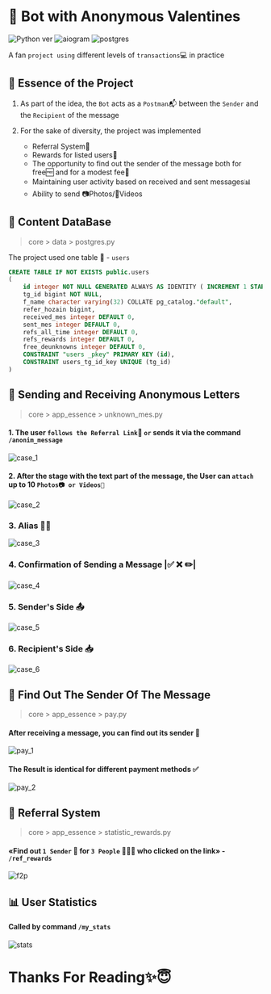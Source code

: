 # 💌 Bot with Anonymous Valentines

![Python ver](https://img.shields.io/badge/pyhon-3.10-orange)
![aiogram](https://img.shields.io/badge/aiogram-3.13.1-blue)
![postgres](https://img.shields.io/badge/postgre-16-42a4ff)

A fan `project using` different levels of `transactions`💻 in practice

## 💎  Essence of the Project

1. As part of the idea, the `Bot` acts as a `Postman`📬 between the `Sender` and the `Recipient` of the message

2. For the sake of diversity, the project was implemented
    * Referral System👥
    * Rewards for listed users🫣
    * The opportunity to find out the sender of the message both for free🆓 and for a modest fee💸
    * Maintaining user activity based on received and sent messages📊
    * Ability to send 📷Photos/🎥Videos


## 🧩 Content DataBase

> core > data > postgres.py 

The project used one table 📅 - `users`

```sql
CREATE TABLE IF NOT EXISTS public.users
(
    id integer NOT NULL GENERATED ALWAYS AS IDENTITY ( INCREMENT 1 START 1 MINVALUE 1 MAXVALUE 2147483647 CACHE 1 ),
    tg_id bigint NOT NULL,
    f_name character varying(32) COLLATE pg_catalog."default",
    refer_hozain bigint,
    received_mes integer DEFAULT 0,
    sent_mes integer DEFAULT 0,
    refs_all_time integer DEFAULT 0,
    refs_rewards integer DEFAULT 0,
    free_deunknowns integer DEFAULT 0,
    CONSTRAINT "users _pkey" PRIMARY KEY (id),
    CONSTRAINT users_tg_id_key UNIQUE (tg_id)
)

```

## 👀 Sending and Receiving Anonymous Letters

> core > app_essence > unknown_mes.py

#### 1. The user `follows the Referral Link`👥 `or` sends it via the command `/anonim_message`
![case_1](https://sun9-64.userapi.com/impg/MHqc7JKBS49dJk4LWDAj7K-o1TXsAWN7mW0wjg/eyySrccSJjU.jpg?size=497x362&quality=95&sign=f804e8275aa0c912fcc06f325484b4f8&type=album)

#### 2. After the stage with the text part of the message, the User can `attach` up to 10 `Photos📷 or Videos🎥`
![case_2](https://sun9-29.userapi.com/impg/_d7CeEhitkJaWzLhMDCmSskoiqme8Yqip1lwLQ/eEGkwElxfis.jpg?size=494x233&quality=95&sign=a44886d5d870c65f82f7dfb874818baf&type=album)

### 3. Alias 😶‍🌫️   
![case_3](https://sun9-48.userapi.com/impg/x0LYIoyNvYaiUks6YnM4wuutrYdBJFFQzigdzQ/LUhHUmVV-6M.jpg?size=491x172&quality=95&sign=cc84c6a06c7cd5e7391ddc306a74af56&type=album)

### 4. Confirmation of Sending a Message |✅ ❌ ✏️|
![case_4](https://sun9-48.userapi.com/impg/lxqGlpJPO3B59gnbSzPNdVs0jzDTjlg6ppVoKA/QbgXLNxlCc0.jpg?size=478x622&quality=95&sign=dc7355d473d7d50e837d7a68daf38dc1&type=album)

### 5. Sender's Side 📤 
![case_5](https://sun9-24.userapi.com/impg/5vLABPMc3whIgQdYiWIX4r0ZI7vdtQL9JOr23A/Hkd9ULOiW3o.jpg?size=495x223&quality=95&sign=b7a4c462602e9352cfd8fca1b921332c&type=album)

### 6. Recipient's Side 📥
![case_6](https://sun9-32.userapi.com/impg/ockqUnUqXAHs1k7CJhRNRni0YvZ8MNJlkwQkTQ/xzpyluRJ4qU.jpg?size=499x455&quality=95&sign=83b9f174a7315b0553710ff2ea6b45fc&type=album)

## 🎩 Find Out The Sender Of The Message

> core > app_essence > pay.py

#### After receiving a message, you can find out its sender 🥸

![pay_1](https://sun9-26.userapi.com/impg/HdVZHghVhgxYC5bi2YkCh70xJI0TQ0vzYf4Y3w/bSjAO9spX9s.jpg?size=571x608&quality=95&sign=f7dbb5f5a67b58aeac5ef266f902a4f7&type=album)

#### The Result is identical for different payment methods ✅

![pay_2](https://sun9-56.userapi.com/impg/e8ItfuUl_0QAUpRR9FBgSPlUBcJlYCsL5WOdJw/z72LOmWJSAU.jpg?size=519x642&quality=95&sign=8cf069627a4818848fda8d1fa401693a&type=album)

## 👥 Referral System

> core > app_essence > statistic_rewards.py 

#### «Find out `1 Sender` 👤 for `3 People` 👤👤👤 who clicked on the link» - `/ref_rewards`

![f2p](https://sun9-15.userapi.com/impg/lXxy4T5hs5gjn7IUqwOiGTD3vQ-osKk6Klhd_A/YrZOZ-aEFMs.jpg?size=575x292&quality=95&sign=06c2163bbb948aec03d2f9dd031abebb&type=album)


## 📊 User Statistics

#### Called by command `/my_stats`

![stats](https://sun9-79.userapi.com/impg/AzcvKIDfTdYZx5yiRPOecCE3ZTqXSvzlpoxvMA/34g5EKsohd8.jpg?size=521x158&quality=95&sign=092f02caab5403f5425fcce94a86cf45&type=album)

# Thanks For Reading✨😇